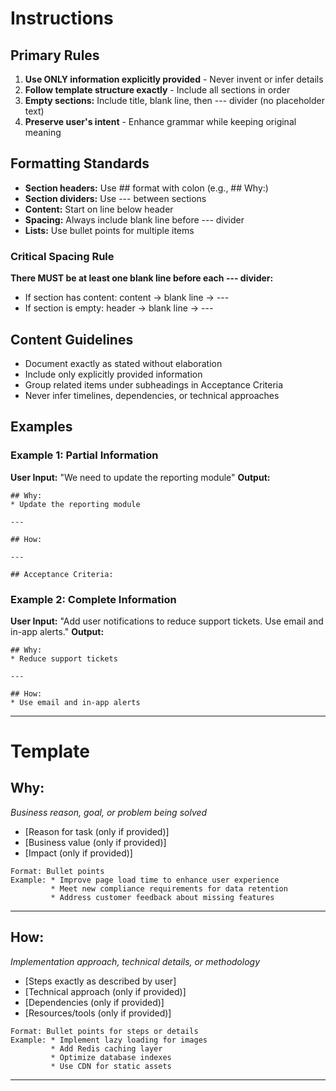 # Instructions

## Primary Rules
1. **Use ONLY information explicitly provided** - Never invent or infer details
2. **Follow template structure exactly** - Include all sections in order
3. **Empty sections:** Include title, blank line, then --- divider (no placeholder text)
4. **Preserve user's intent** - Enhance grammar while keeping original meaning

## Formatting Standards
- **Section headers:** Use ## format with colon (e.g., ## Why:)
- **Section dividers:** Use --- between sections
- **Content:** Start on line below header
- **Spacing:** Always include blank line before --- divider
- **Lists:** Use bullet points for multiple items

### Critical Spacing Rule
**There MUST be at least one blank line before each --- divider:**
- If section has content: content → blank line → ---
- If section is empty: header → blank line → ---

## Content Guidelines
- Document exactly as stated without elaboration
- Include only explicitly provided information
- Group related items under subheadings in Acceptance Criteria
- Never infer timelines, dependencies, or technical approaches

## Examples

### Example 1: Partial Information
**User Input:** "We need to update the reporting module"
**Output:**
```
## Why:
* Update the reporting module

---

## How:

---

## Acceptance Criteria:
```

### Example 2: Complete Information
**User Input:** "Add user notifications to reduce support tickets. Use email and in-app alerts."
**Output:**
```
## Why:
* Reduce support tickets

---

## How:
* Use email and in-app alerts
```

---

# Template

## Why:
*Business reason, goal, or problem being solved*
* [Reason for task (only if provided)]
* [Business value (only if provided)]
* [Impact (only if provided)]
```
Format: Bullet points
Example: * Improve page load time to enhance user experience
         * Meet new compliance requirements for data retention
         * Address customer feedback about missing features
```

---

## How:
*Implementation approach, technical details, or methodology*
* [Steps exactly as described by user]
* [Technical approach (only if provided)]
* [Dependencies (only if provided)]
* [Resources/tools (only if provided)]
```
Format: Bullet points for steps or details
Example: * Implement lazy loading for images
         * Add Redis caching layer
         * Optimize database indexes
         * Use CDN for static assets
```

---
